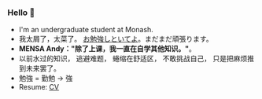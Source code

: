### Hello 👋 

- I'm an undergraduate student at Monash. 
- 我太屑了，太菜了。 [お勉強しといてよ](https://www.youtube.com/watch?v=Atvsg_zogxo)。まだまだ頑張ります。
- **MENSA Andy："除了上课，我一直在自学其他知识。"**。
- 以前水过的知识， 逃避难题， 蜷缩在舒适区， 不敢挑战自己， 只是把麻烦推到未来罢了。
- 勉強 = 勤勉 -> 強
- Resume: [CV](https://docs.google.com/document/d/1vAhezgdRhm_N9ThBh_5_vg-dfVwM9IPxF0G1ewK1IKw/edit?usp=sharing)
